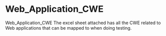 # Web_Application_CWE
Web_Application_CWE
The excel sheet attached has all the CWE related to Web applications that can be mapped to when doing testing.

